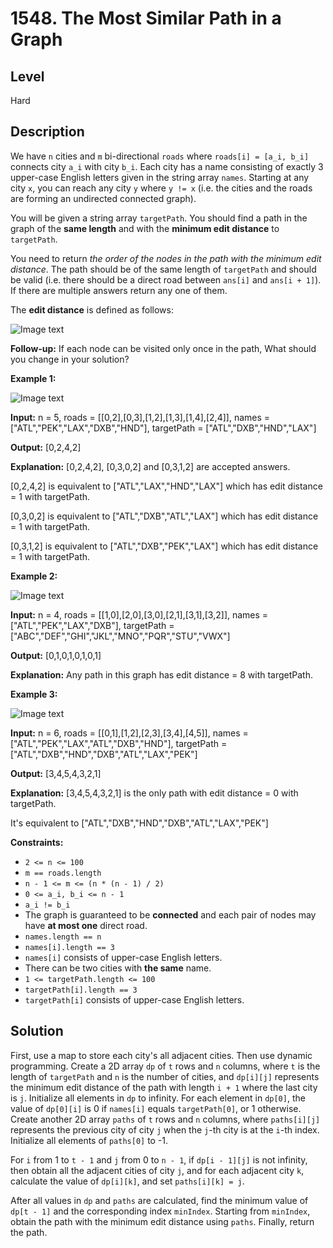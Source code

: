 # 1548. The Most Similar Path in a Graph
## Level
Hard

## Description
We have `n` cities and `m` bi-directional `roads` where `roads[i] = [a_i, b_i]` connects city `a_i` with city `b_i`. Each city has a name consisting of exactly 3 upper-case English letters given in the string array `names`. Starting at any city `x`, you can reach any city `y` where `y != x` (i.e. the cities and the roads are forming an undirected connected graph).

You will be given a string array `targetPath`. You should find a path in the graph of the **same length** and with the **minimum edit distance** to `targetPath`.

You need to return *the order of the nodes in the path with the minimum edit distance*. The path should be of the same length of `targetPath` and should be valid (i.e. there should be a direct road between `ans[i]` and `ans[i + 1]`). If there are multiple answers return any one of them.

The **edit distance** is defined as follows:

![Image text](https://assets.leetcode.com/uploads/2020/08/08/edit.jpg)

**Follow-up:** If each node can be visited only once in the path, What should you change in your solution?

**Example 1:**

![Image text](https://assets.leetcode.com/uploads/2020/08/08/e1.jpg)

**Input:** n = 5, roads = [[0,2],[0,3],[1,2],[1,3],[1,4],[2,4]], names = ["ATL","PEK","LAX","DXB","HND"], targetPath = ["ATL","DXB","HND","LAX"]

**Output:** [0,2,4,2]

**Explanation:** [0,2,4,2], [0,3,0,2] and [0,3,1,2] are accepted answers.

[0,2,4,2] is equivalent to ["ATL","LAX","HND","LAX"] which has edit distance = 1 with targetPath.

[0,3,0,2] is equivalent to ["ATL","DXB","ATL","LAX"] which has edit distance = 1 with targetPath.

[0,3,1,2] is equivalent to ["ATL","DXB","PEK","LAX"] which has edit distance = 1 with targetPath.

**Example 2:**

![Image text](https://assets.leetcode.com/uploads/2020/08/08/e2.jpg)

**Input:** n = 4, roads = [[1,0],[2,0],[3,0],[2,1],[3,1],[3,2]], names = ["ATL","PEK","LAX","DXB"], targetPath = ["ABC","DEF","GHI","JKL","MNO","PQR","STU","VWX"]

**Output:** [0,1,0,1,0,1,0,1]

**Explanation:** Any path in this graph has edit distance = 8 with targetPath.

**Example 3:**

![Image text](https://assets.leetcode.com/uploads/2020/08/09/e3.jpg)

**Input:** n = 6, roads = [[0,1],[1,2],[2,3],[3,4],[4,5]], names = ["ATL","PEK","LAX","ATL","DXB","HND"], targetPath = ["ATL","DXB","HND","DXB","ATL","LAX","PEK"]

**Output:** [3,4,5,4,3,2,1]

**Explanation:** [3,4,5,4,3,2,1] is the only path with edit distance = 0 with targetPath.

It's equivalent to ["ATL","DXB","HND","DXB","ATL","LAX","PEK"]

**Constraints:**

* `2 <= n <= 100`
* `m == roads.length`
* `n - 1 <= m <= (n * (n - 1) / 2)`
* `0 <= a_i, b_i <= n - 1`
* `a_i != b_i`
* The graph is guaranteed to be **connected** and each pair of nodes may have **at most one** direct road.
* `names.length == n`
* `names[i].length == 3`
* `names[i]` consists of upper-case English letters.
* There can be two cities with **the same** name.
* `1 <= targetPath.length <= 100`
* `targetPath[i].length == 3`
* `targetPath[i]` consists of upper-case English letters.

## Solution
First, use a map to store each city's all adjacent cities. Then use dynamic programming. Create a 2D array `dp` of `t` rows and `n` columns, where `t` is the length of `targetPath` and `n` is the number of cities, and `dp[i][j]` represents the minimum edit distance of the path with length `i + 1` where the last city is `j`. Initialize all elements in `dp` to infinity. For each element in `dp[0]`, the value of `dp[0][i]` is 0 if `names[i]` equals `targetPath[0]`, or 1 otherwise. Create another 2D array `paths` of `t` rows and `n` columns, where `paths[i][j]` represents the previous city of city `j` when the `j`-th city is at the `i`-th index. Initialize all elements of `paths[0]` to -1.

For `i` from 1 to `t - 1` and `j` from 0 to `n - 1`, if `dp[i - 1][j]` is not infinity, then obtain all the adjacent cities of city `j`, and for each adjacent city `k`, calculate the value of `dp[i][k]`, and set `paths[i][k] = j`.

After all values in `dp` and `paths` are calculated, find the minimum value of `dp[t - 1]` and the corresponding index `minIndex`. Starting from `minIndex`, obtain the path with the minimum edit distance using `paths`. Finally, return the path.
